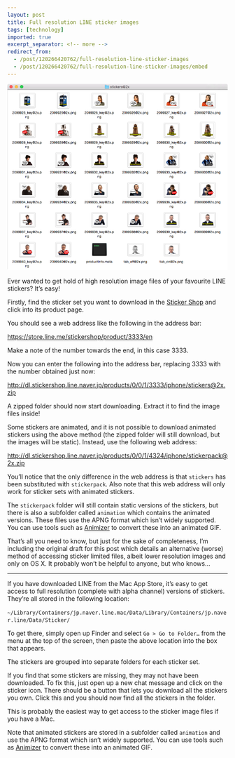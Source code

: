 ```yaml
---
layout: post
title: Full resolution LINE sticker images
tags: [technology]
imported: true
excerpt_separator: <!-- more -->
redirect_from:
  - /post/120266420762/full-resolution-line-sticker-images
  - /post/120266420762/full-resolution-line-sticker-images/embed
---
```


![Screenshot showing a folder containing a number of Doctor Who LINE stickers](/images/line-stickers.png)

Ever wanted to get hold of high resolution image files of your favourite LINE stickers? It’s easy!

<!-- more -->

Firstly, find the sticker set you want to download in the [Sticker Shop](https://store.line.me/stickershop/) and click into its product page.

You should see a web address like the following in the address bar:

<https://store.line.me/stickershop/product/3333/en>

Make a note of the number towards the end, in this case 3333.

Now you can enter the following into the address bar, replacing 3333 with the number obtained just now:

<http://dl.stickershop.line.naver.jp/products/0/0/1/3333/iphone/stickers@2x.zip>

A zipped folder should now start downloading. Extract it to find the image files inside!

Some stickers are animated, and it is not possible to download animated stickers using the above method (the zipped folder will still download, but the images will be static). Instead, use the following web address:

<http://dl.stickershop.line.naver.jp/products/0/0/1/4324/iphone/stickerpack@2x.zip>

You’ll notice that the only difference in the web address is that `stickers` has been substituted with `stickerpack`. Also note that this web address will only work for sticker sets with animated stickers.

The `stickerpack` folder will still contain static versions of the stickers, but there is also a subfolder called `animation` which contains the animated versions. These files use the APNG format which isn’t widely supported. You can use tools such as [Animizer] to convert these into an animated GIF.

That’s all you need to know, but just for the sake of completeness, I’m including the original draft for this post which details an alternative (worse) method of accessing sticker limited files, albeit lower resolution images and only on OS X. It probably won’t be helpful to anyone, but who knows…

---

If you have downloaded LINE from the Mac App Store, it’s easy to get access to full resolution (complete with alpha channel) versions of stickers. They’re all stored in the following location:

`~/Library/Containers/jp.naver.line.mac/Data/Library/Containers/jp.naver.line/Data/Sticker/`

To get there, simply open up Finder and select `Go > Go to Folder…` from the menu at the top of the screen, then paste the above location into the box that appears.

The stickers are grouped into separate folders for each sticker set.

If you find that some stickers are missing, they may not have been downloaded. To fix this, just open up a new chat message and click on the sticker icon. There should be a button that lets you download all the stickers you own. Click this and you should now find all the stickers in the folder.

This is probably the easiest way to get access to the sticker image files if you have a Mac.

Note that animated stickers are stored in a subfolder called `animation` and use the APNG format which isn’t widely supported. You can use tools such as [Animizer] to convert these into an animated GIF.

[Animizer]: https://icons8.com/animizer
